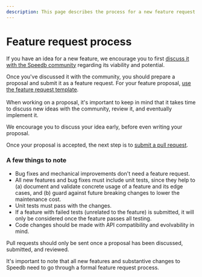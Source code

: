 ```yaml
---
description: This page describes the process for a new feature request.
---
```


# Feature request process

If you have an idea for a new feature, we encourage you to first [discuss it with the Speedb community](https://github.com/speedb-io/speedb/discussions) regarding its viability and potential.&#x20;

Once you've discussed it with the community, you should prepare a proposal and submit it as a feature request. For your feature proposal, [use the feature request template](https://github.com/speedb-io/speedb/issues/new?assignees=\&labels=\&template=feature\_request.md\&title=). \
\
When working on a proposal, it's important to keep in mind that it takes time to discuss new ideas with the community, review it, and eventually implement it.&#x20;

We encourage you to discuss your idea early, before even writing your proposal.&#x20;

Once your proposal is accepted, the next step is to [submit a pull request](submit-a-pull-request.md#important-information-when-creating-a-pull-request).&#x20;

### A few things to note

* Bug fixes and mechanical improvements don't need a feature request.
* All new features and bug fixes must include unit tests, since they help to (a) document and validate concrete usage of a feature and its edge cases, and (b) guard against future breaking changes to lower the maintenance cost.
* Unit tests must pass with the changes.
* If a feature with failed tests (unrelated to the feature) is submitted, it will only be considered once the feature passes all testing.
* Code changes should be made with API compatibility and evolvability in mind.

Pull requests should only be sent once a proposal has been discussed, submitted, and reviewed.

It's important to note that all new features and substantive changes to Speedb need to go through a formal feature request process.&#x20;
